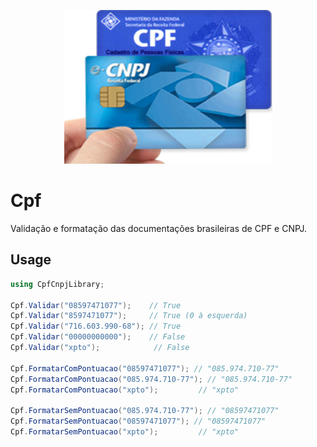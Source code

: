 <p align="center">
    <a href="#cpf">
        <img alt="logo" src="Assets/logo.png">
    </a>
</p>

# Cpf

Validação e formatação das documentações brasileiras de CPF e CNPJ.

## Usage

```cs
using CpfCnpjLibrary;

Cpf.Validar("08597471077");    // True
Cpf.Validar("8597471077");     // True (0 à esquerda)
Cpf.Validar("716.603.990-68"); // True
Cpf.Validar("00000000000");    // False
Cpf.Validar("xpto");            // False

Cpf.FormatarComPontuacao("08597471077"); // "085.974.710-77"
Cpf.FormatarComPontuacao("085.974.710-77"); // "085.974.710-77"
Cpf.FormatarComPontuacao("xpto");         // "xpto"

Cpf.FormatarSemPontuacao("085.974.710-77"); // "08597471077"
Cpf.FormatarSemPontuacao("08597471077"); // "08597471077"
Cpf.FormatarSemPontuacao("xpto");         // "xpto"
```
